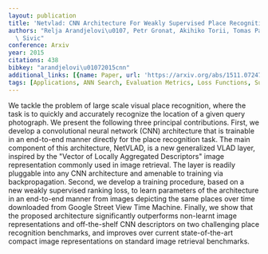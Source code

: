 ```yaml
---
layout: publication
title: 'Netvlad: CNN Architecture For Weakly Supervised Place Recognition'
authors: "Relja Arandjelovi\u0107, Petr Gronat, Akihiko Torii, Tomas Pajdla, Josef\
  \ Sivic"
conference: Arxiv
year: 2015
citations: 438
bibkey: "arandjelovi\u01072015cnn"
additional_links: [{name: Paper, url: 'https://arxiv.org/abs/1511.07247'}]
tags: [Applications, ANN Search, Evaluation Metrics, Loss Functions, Supervised]
---
```

We tackle the problem of large scale visual place recognition, where the task
is to quickly and accurately recognize the location of a given query
photograph. We present the following three principal contributions. First, we
develop a convolutional neural network (CNN) architecture that is trainable in
an end-to-end manner directly for the place recognition task. The main
component of this architecture, NetVLAD, is a new generalized VLAD layer,
inspired by the "Vector of Locally Aggregated Descriptors" image representation
commonly used in image retrieval. The layer is readily pluggable into any CNN
architecture and amenable to training via backpropagation. Second, we develop a
training procedure, based on a new weakly supervised ranking loss, to learn
parameters of the architecture in an end-to-end manner from images depicting
the same places over time downloaded from Google Street View Time Machine.
Finally, we show that the proposed architecture significantly outperforms
non-learnt image representations and off-the-shelf CNN descriptors on two
challenging place recognition benchmarks, and improves over current
state-of-the-art compact image representations on standard image retrieval
benchmarks.